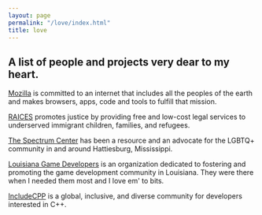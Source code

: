 ```yaml
---
layout: page
permalink: "/love/index.html"
title: love
---
```

## A list of people and projects very dear to my heart.

[Mozilla](https://www.mozilla.org) is committed to an internet that includes all the peoples of the earth and makes browsers, apps, code and tools to fulfill that mission.

[RAICES](https://www.raicestexas.org/) promotes justice by providing free and low-cost legal services to underserved immigrant children, families, and refugees.

[The Spectrum Center](http://hattiesburgpride.com/) has been a resource and an advocate for the LGBTQ+ community in and around Hattiesburg, Mississippi.

[Louisiana Game Developers](https://www.lagd.network/) is an organization dedicated to fostering and promoting the game development community in Louisiana. They were there when I needed them most and I love em' to bits.

[IncludeCPP](https://www.includecpp.org/) is a global, inclusive, and diverse community for developers interested in C++.

[//]: # "TODO: re-evaluate these"
